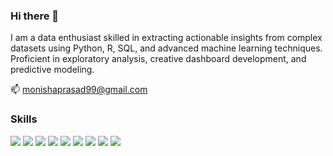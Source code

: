 ### Hi there 👋

I am a data enthusiast skilled in extracting actionable insights from complex datasets using Python, R, SQL, and advanced machine learning techniques. Proficient in exploratory analysis, creative dashboard development, and predictive modeling.

📫 monishaprasad99@gmail.com

### Skills

<p>
<img src="https://img.shields.io/badge/Python-3448C5?style=for-the-badge&logo=python&logoColor=blue" />
<img src="https://img.shields.io/badge/Tableau-7B42BC?style=for-the-badge&logo=Tableau&logoColor=white" />
<img src="https://img.shields.io/badge/PostgreSQL-316192?style=for-the-badge&logo=postgresql&logoColor=white" />
<img src="https://img.shields.io/badge/MySQL-005C84?style=for-the-badge&logo=mysql&logoColor=white" />
<img src="https://img.shields.io/badge/TensorFlow-FF6F00?style=for-the-badge&logo=TensorFlow&logoColor=white" />
<img src="https://img.shields.io/badge/Amazon_AWS-212121?style=for-the-badge&logo=amazonaws&logoColor=white" />
<img src="https://img.shields.io/badge/scikit_learn-F7931E?style=for-the-badge&logo=scikit-learn&logoColor=white" />
<img src="https://img.shields.io/badge/R-22ADF6?style=for-the-badge&logo=r&logoColor=white" />
<img src="https://img.shields.io/badge/Talend-FF6D70?style=for-the-badge&logo=Talend&logoColor=white" />
</p>

